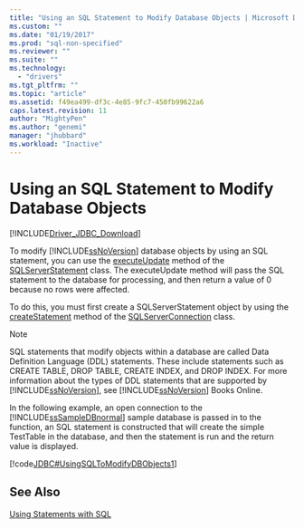 ```yaml
---
title: "Using an SQL Statement to Modify Database Objects | Microsoft Docs"
ms.custom: ""
ms.date: "01/19/2017"
ms.prod: "sql-non-specified"
ms.reviewer: ""
ms.suite: ""
ms.technology: 
  - "drivers"
ms.tgt_pltfrm: ""
ms.topic: "article"
ms.assetid: f49ea499-df3c-4e85-9fc7-450fb99622a6
caps.latest.revision: 11
author: "MightyPen"
ms.author: "genemi"
manager: "jhubbard"
ms.workload: "Inactive"
---
```

# Using an SQL Statement to Modify Database Objects
[!INCLUDE[Driver_JDBC_Download](../../includes/driver_jdbc_download.md)]

  To modify [!INCLUDE[ssNoVersion](../../includes/ssnoversion_md.md)] database objects by using an SQL statement, you can use the [executeUpdate](../../connect/jdbc/reference/executeupdate-method-sqlserverstatement.md) method of the [SQLServerStatement](../../connect/jdbc/reference/sqlserverstatement-class.md) class. The executeUpdate method will pass the SQL statement to the database for processing, and then return a value of 0 because no rows were affected.  
  
 To do this, you must first create a SQLServerStatement object by using the [createStatement](../../connect/jdbc/reference/createstatement-method-sqlserverconnection.md) method of the [SQLServerConnection](../../connect/jdbc/reference/sqlserverconnection-class.md) class.  
  
> [!NOTE]  
>  SQL statements that modify objects within a database are called Data Definition Language (DDL) statements. These include statements such as CREATE TABLE, DROP TABLE, CREATE INDEX, and DROP INDEX. For more information about the types of DDL statements that are supported by [!INCLUDE[ssNoVersion](../../includes/ssnoversion_md.md)], see [!INCLUDE[ssNoVersion](../../includes/ssnoversion_md.md)] Books Online.  
  
 In the following example, an open connection to the [!INCLUDE[ssSampleDBnormal](../../includes/sssampledbnormal_md.md)] sample database is passed in to the function, an SQL statement is constructed that will create the simple TestTable in the database, and then the statement is run and the return value is displayed.  
  
 [!code[JDBC#UsingSQLToModifyDBObjects1](../../connect/jdbc/codesnippet/Java/using-an-sql-statement-t_0_1.java)]  
  
## See Also  
 [Using Statements with SQL](../../connect/jdbc/using-statements-with-sql.md)  
  
  
